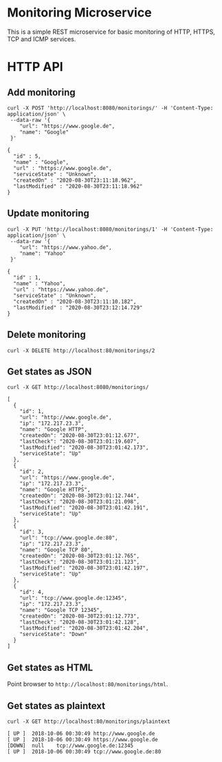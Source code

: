 # Monitoring Microservice
This is a simple REST microservice for basic monitoring of HTTP, HTTPS, TCP and ICMP services.

# HTTP API
## Add monitoring
```
curl -X POST 'http://localhost:8080/monitorings/' -H 'Content-Type: application/json' \
 --data-raw '{
 	"url": "https://www.google.de",
 	"name": "Google"
 }'
```
```
{
  "id" : 5,
  "name" : "Google",
  "url" : "https://www.google.de",
  "serviceState" : "Unknown",
  "createdOn" : "2020-08-30T23:11:18.962",
  "lastModified" : "2020-08-30T23:11:18.962"
}
```

## Update monitoring
```
curl -X PUT 'http://localhost:8080/monitorings/1' -H 'Content-Type: application/json' \
 --data-raw '{
	"url": "https://www.yahoo.de",
	"name": "Yahoo"
 }'
```
```
{
  "id" : 1,
  "name" : "Yahoo",
  "url" : "https://www.yahoo.de",
  "serviceState" : "Unknown",
  "createdOn" : "2020-08-30T23:11:10.182",
  "lastModified" : "2020-08-30T23:12:14.729"
}
```

## Delete monitoring
`curl -X DELETE http://localhost:80/monitorings/2`

## Get states as JSON
`curl -X GET http://localhost:8080/monitorings/`
```
[
  {
    "id": 1,
    "url": "http://www.google.de",
    "ip": "172.217.23.3",
    "name": "Google HTTP",
    "createdOn": "2020-08-30T23:01:12.677",
    "lastCheck": "2020-08-30T23:01:19.607",
    "lastModified": "2020-08-30T23:01:42.173",
    "serviceState": "Up"
  },
  {
    "id": 2,
    "url": "https://www.google.de",
    "ip": "172.217.23.3",
    "name": "Google HTTPS",
    "createdOn": "2020-08-30T23:01:12.744",
    "lastCheck": "2020-08-30T23:01:21.098",
    "lastModified": "2020-08-30T23:01:42.191",
    "serviceState": "Up"
  },
  {
    "id": 3,
    "url": "tcp://www.google.de:80",
    "ip": "172.217.23.3",
    "name": "Google TCP 80",
    "createdOn": "2020-08-30T23:01:12.765",
    "lastCheck": "2020-08-30T23:01:21.123",
    "lastModified": "2020-08-30T23:01:42.197",
    "serviceState": "Up"
  },
  {
    "id": 4,
    "url": "tcp://www.google.de:12345",
    "ip": "172.217.23.3",
    "name": "Google TCP 12345",
    "createdOn": "2020-08-30T23:01:12.773",
    "lastCheck": "2020-08-30T23:01:42.128",
    "lastModified": "2020-08-30T23:01:42.204",
    "serviceState": "Down"
  }
]
```

## Get states as HTML
Point browser to `http://localhost:80/monitorings/html`.

## Get states as plaintext
`curl -X GET http://localhost:80/monitorings/plaintext`
```
[ UP ]	2018-10-06 00:30:49	http://www.google.de
[ UP ]	2018-10-06 00:30:49	https://www.google.de
[DOWN]	null	tcp://www.google.de:12345
[ UP ]	2018-10-06 00:30:49	tcp://www.google.de:80
```